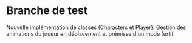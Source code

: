 # Branche de test
Nouvelle implémentation de classes (Characters et Player).
Gestion des animations du joueur en déplacement et prémisse d'un mode furtif.
